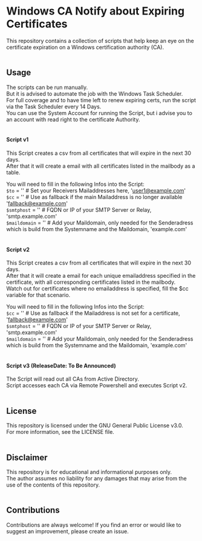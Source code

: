 # Windows CA Notify about Expiring Certificates
This repository contains a collection of scripts that help keep an eye on the certificate expiration on a Windows certification authority (CA). <br /><br />

## Usage
The scripts can be run manually. <br />
But it is advised to automate the job with the Windows Task Scheduler. <br />
For full coverage and to have time left to renew expiring certs, run the script via the Task Scheduler every 14 Days.<br />
You can use the System Account for running the Script, but i advise you to an account with read right to the certificate Authority.<br /><br />

#### Script v1
This Script creates a csv from all certificates that will expire in the next 30 days. <br />
After that it will create a email with all certificates listed in the mailbody as a table. <br />

You will need to fill in the following Infos into the Script:<br />
`$to` = '' # Set your Receivers Mailaddresses here, 'user1@example.com'<br />
`$cc` = '' # Use as fallback if the main Mailaddress is no longer available 'fallback@example.com'<br />
`$smtphost` = '' # FQDN or IP of your SMTP Server or Relay, 'smtp.example.com'<br />
`$maildomain` = '' # Add your Maildomain, only needed for the Senderadress which is build from the Systemname and the Maildomain, 'example.com'<br /><br />

#### Script v2
This Script creates a csv from all certificates that will expire in the next 30 days. <br />
After that it will create a email for each unique emailaddress specified in the certificate, with all corresponding certificates listed in the mailbody. <br />
Watch out for certificates where no emailaddress is specified, fill the $cc variable for that scenario.<br />

You will need to fill in the following Infos into the Script:<br />
`$cc` = '' # Use as fallback if the Mailaddress is not set for a certificate, 'fallback@example.com'<br />
`$smtphost` = '' # FQDN or IP of your SMTP Server or Relay, 'smtp.example.com'<br />
`$maildomain` = '' # Add your Maildomain, only needed for the Senderadress which is build from the Systemname and the Maildomain, 'example.com'<br /><br />

#### Script v3 (ReleaseDate: To Be Announced)
The Script will read out all CAs from Active Directory.<br />
Script accesses each CA via Remote Powershell and executes Script v2.<br /><br />

## License
This repository is licensed under the GNU General Public License v3.0. <br />
For more information, see the LICENSE file.<br /><br />

## Disclaimer
This repository is for educational and informational purposes only. <br />
The author assumes no liability for any damages that may arise from the use of the contents of this repository.<br /><br />

## Contributions
Contributions are always welcome! If you find an error or would like to suggest an improvement, please create an issue.<br /><br />
